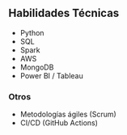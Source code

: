 ## Habilidades Técnicas

- Python
- SQL
- Spark
- AWS
- MongoDB
- Power BI / Tableau

### Otros
- Metodologías ágiles (Scrum)
- CI/CD (GitHub Actions)
